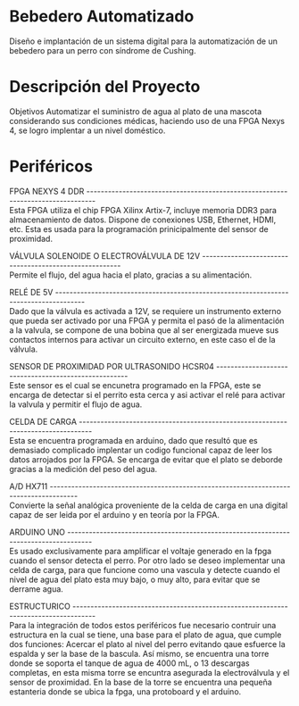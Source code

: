 # Bebedero Automatizado
Diseño e implantación de un sistema digital para la automatización de un bebedero para un perro con síndrome de Cushing.

# Descripción del Proyecto

Objetivos
Automatizar el suministro de agua al plato de una mascota considerando sus condiciones médicas, haciendo uso de una FPGA Nexys 4, se logro implentar a un nivel doméstico.

# Periféricos

FPGA NEXYS 4 DDR --------------------------------------------------------------------------------  
Esta FPGA utiliza el chip FPGA Xilinx Artix-7, incluye memoria DDR3 para almacenamiento de datos. Dispone de conexiones USB, Ethernet, HDMI, etc. Esta es usada para la programación prinicipalmente del sensor de proximidad.  

VÁLVULA SOLENOIDE O ELECTROVÁLVULA DE 12V -------------------------------------------------------  
Permite el flujo, del agua hacia el plato, gracias a su alimentación.  

RELÉ DE 5V --------------------------------------------------------------------------------------  
Dado que la válvula es activada a 12V, se requiere un instrumento externo que pueda ser activado por una FPGA y permita el pasó de la alimentación a la valvula, se compone de una bobina que al ser energizada mueve sus contactos internos para activar un circuito externo, en este caso el de la válvula.  

SENSOR DE PROXIMIDAD POR ULTRASONIDO HCSR04 -----------------------------------------------------  
Este sensor es el cual se encunetra programado en la FPGA, este se encarga de detectar si el perrito esta cerca y asi activar el relé para activar la valvula y permitir el flujo de agua.  

CELDA DE CARGA ---------------------------------------------------------------------------------  
Esta se encuentra programada en arduino, dado que resultó que es demasiado complicado implentar un codigo funcional capaz de leer los datos arrojados por la FPGA. Se encarga de evitar que el plato se deborde gracias a la medición del peso del agua.  

A/D HX711 --------------------------------------------------------------------------------------  
Convierte la señal analógica proveniente de la celda de carga en una digital capaz de ser leida por el arduino y en teoría por la FPGA.  

ARDUINO UNO -------------------------------------------------------------------------------------  
Es usado exclusivamente para amplificar el voltaje generado en la fpga cuando el sensor detecta el perro. Por otro lado se deseo implementar una celda de carga, para que funcione como una vascula y detecte cuando el nivel de agua del plato esta muy bajo, o muy alto, para evitar que se derrame agua.  

ESTRUCTURICO ------------------------------------------------------------------------------------  
Para la integración de todos estos periféricos fue necesario contruir una estructura en la cual se tiene, una base para el plato de agua, que cumple dos funciones: Acercar el plato al nivel del perro evitando qaue esfuerce la espalda y ser la base de la bascula. Así mismo, se encuentra una torre donde se soporta el tanque de agua de 4000 mL, o 13 descargas completas, en esta misma torre se encuntra asegurada la electroválvula y el sensor de proximidad. En la base de la torre se encuentra una pequeña estanteria donde se ubica la fpga, una protoboard y el arduino.  

